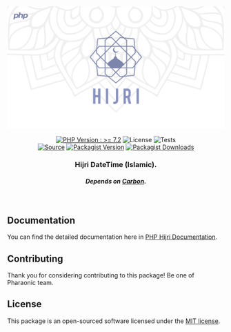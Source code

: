 <p align="center"><a href="https://pharaonic.io" target="_blank"><img src="https://raw.githubusercontent.com/Pharaonic/logos/main/php/hijri.jpg"></a></p>

<p align="center">
  <a href="https://php.net" target="_blank"><img src="https://img.shields.io/static/v1?label=PHP&message=%3E=7.2&color=blue&style=flat-square" alt="PHP Version : >= 7.2"></a>
  <img src="https://img.shields.io/static/v1?label=License&message=MIT&color=brightgreen&style=flat-square" alt="License">
  <img src="https://github.com/Pharaonic/php-hijri/actions/workflows/build.yml/badge.svg" alt="Tests">
  <br>
  <a href="https://packagist.org/packages/Pharaonic/php-hijri" target="_blank"><img src="https://img.shields.io/static/v1?label=Packagist&message=pharaonic/php-hijri&color=blue&logo=packagist&logoColor=white" alt="Source"></a>
  <a href="https://packagist.org/packages/pharaonic/php-hijri" target="_blank"><img src="https://poser.pugx.org/pharaonic/php-hijri/v" alt="Packagist Version"></a>
  <a href="https://packagist.org/packages/pharaonic/php-hijri" target="_blank"><img src="https://poser.pugx.org/pharaonic/php-hijri/downloads" alt="Packagist Downloads"></a>
</p>

<h3 align="center">Hijri DateTime (Islamic).</h3>
<h5 align="center">Depends on <a href="https://carbon.nesbot.com/" target="_blank">Carbon</a>.</h5>
<br>

## Documentation

You can find the detailed documentation here in [PHP Hijri Documentation](https://pharaonic.io/packages/php/hijri).

## Contributing

Thank you for considering contributing to this package! Be one of Pharaonic team.

## License

This package is an open-sourced software licensed under the [MIT license](https://opensource.org/licenses/MIT).
